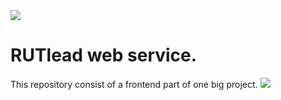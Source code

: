 <img src="![image](https://github.com/ImmortalIdiot/RUTLead-Web-Frontend/assets/129608390/a1fccbe4-194e-4319-8b96-7c8c1fb4e526)">
<h1>RUTlead web service.</h1>
This repository consist of a frontend part of one big project.
<img src="![image](https://github.com/ImmortalIdiot/RUTLead-Web-Frontend/assets/129608390/4b6a1b2d-f50e-4976-bc8a-18919986b891)">

